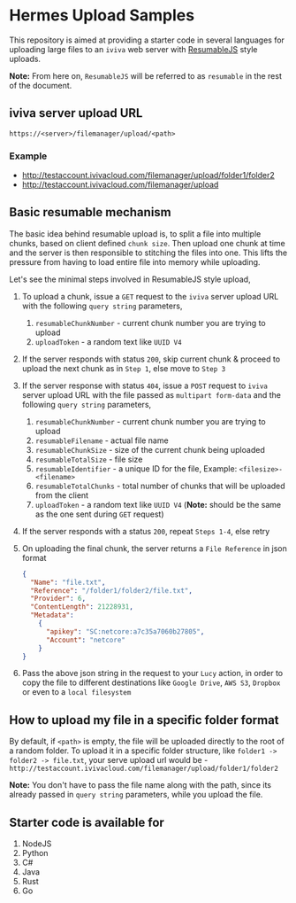 # Hermes Upload Samples

This repository is aimed at providing a starter code in several languages for uploading large files to an `iviva` web server with [ResumableJS](http://www.resumablejs.com/) style uploads.

**Note:** From here on, `ResumableJS` will be referred to as `resumable` in the rest of the document.

## iviva server upload URL

```text
https://<server>/filemanager/upload/<path>
```

### Example

* <http://testaccount.ivivacloud.com/filemanager/upload/folder1/folder2>
* <http://testaccount.ivivacloud.com/filemanager/upload>

## Basic resumable mechanism

The basic idea behind resumable upload is, to split a file into multiple chunks, based on client defined `chunk size`. Then upload one chunk at time and the server is then responsible to stitching the files into one. This lifts the pressure from having to load entire file into memory while uploading.

Let's see the minimal steps involved in ResumableJS style upload,

1. To upload a chunk, issue a `GET` request to the `iviva` server upload URL with the following `query string` parameters,
    1. `resumableChunkNumber` - current chunk number you are trying to upload
    2. `uploadToken` - a random text like `UUID V4`
2. If the server responds with status `200`, skip current chunk & proceed to upload the next chunk as in `Step 1`, else move to `Step 3`
3. If the server response with status `404`, issue a `POST` request to `iviva` server upload URL with the file passed as `multipart form-data` and the following `query string` parameters,
    1. `resumableChunkNumber` - current chunk number you are trying to upload
    2. `resumableFilename` - actual file name
    3. `resumableChunkSize` - size of the current chunk being uploaded
    4. `resumableTotalSize` - file size
    5. `resumableIdentifier` - a unique ID for the file, Example: `<filesize>-<filename>`
    6. `resumableTotalChunks` - total number of chunks that will be uploaded from the client
    7. `uploadToken` - a random text like `UUID V4` (**Note:** should be the same as the one sent during `GET` request)
4. If the server responds with a status `200`, repeat `Steps 1-4`, else retry
5. On uploading the final chunk, the server returns a `File Reference` in json format

    ```json
    {
      "Name": "file.txt",
      "Reference": "/folder1/folder2/file.txt",
      "Provider": 6,
      "ContentLength": 21228931,
      "Metadata":
        {
          "apikey": "SC:netcore:a7c35a7060b27805",
          "Account": "netcore"
        }
    }
    ```

6. Pass the above json string in the request to your `Lucy` action, in order to copy the file to different destinations like `Google Drive`, `AWS S3`, `Dropbox` or even to a `local filesystem`
  
## How to upload my file in a specific folder format

By default, if `<path>` is empty, the file will be uploaded directly to the root of a random folder. To upload it in a specific folder structure, like `folder1 -> folder2 -> file.txt`, your serve upload url would be - `http://testaccount.ivivacloud.com/filemanager/upload/folder1/folder2`

**Note:** You don&#39;t have to pass the file name along with the path, since its already passed in `query string` parameters, while you upload the file.

## Starter code is available for

1. NodeJS
2. Python
3. C#
4. Java
5. Rust
6. Go
